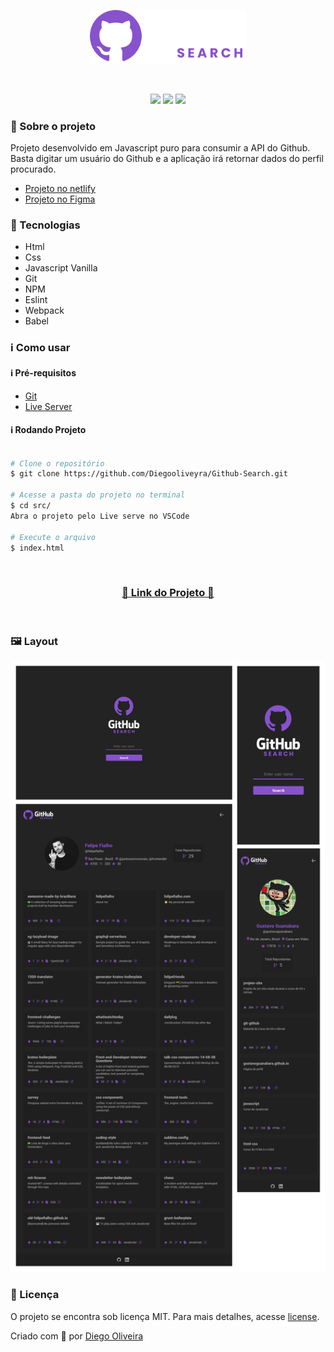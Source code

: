 <p align='center'><img width='250' src="./.github/logo.svg"></p>
<br>
<p align='center'>
<img src="https://img.shields.io/github/languages/code-size/Diegooliveyra/Github-Search">
<img src="https://img.shields.io/github/last-commit/Diegooliveyra/Github-Search">
<img src="https://img.shields.io/github/license/Diegooliveyra/Github-Search">
</p>

<h3>🔖 Sobre o projeto</h3>
<p>Projeto desenvolvido em Javascript puro para consumir a API do Github. Basta digitar um usuário do Github e a aplicação irá retornar dados do perfil procurado.  <p>
<ul>
    <li><a href="https://github-search-profiles.netlify.app/" target="_blank">Projeto no netlify</a></li>
    <li><a href="https://www.figma.com/file/m5JYqvEa6Zi4zZ7kkfMYJ1/Github-Search?node-id=0%3A1" target="_blank">Projeto no Figma</a></li>
</ul>

<h3>🚀 Tecnologias</h3>
<ul>
    <li>Html</li>
    <li>Css</li>
    <li>Javascript Vanilla</li>
    <li>Git</li>
    <li>NPM</li>
    <li>Eslint</li>
    <li>Webpack</li>
    <li>Babel</li>
</ul>

<h3>ℹ️ Como usar</h3>

<h4>ℹ️ Pré-requisitos</h4>

<ul>
    <li><a href="https://git-scm.com/" target="_blank">Git</a></li>
    <li><a href="https://marketplace.visualstudio.com/items?itemName=ritwickdey.LiveServer" target="_blank">Live Server</a></li>
</ul>

<h4>ℹ️ Rodando Projeto</h4>

```bash

# Clone o repositório
$ git clone https://github.com/Diegooliveyra/Github-Search.git

# Acesse a pasta do projeto no terminal
$ cd src/
Abra o projeto pelo Live serve no VSCode

# Execute o arquivo
$ index.html

```

</br>
<h3 align="center"><a href="https://github-search-profiles.netlify.app/" target="_blank">🚀 Link do Projeto 🚀</a></h3>
</br>

<h3>🖼 Layout</h3>
<img src="./.github/layout.png">


<h3>📝 Licença</h3>
<p>O projeto se encontra sob licença MIT. Para mais detalhes, acesse <a href='LICENSE'>license<a>.</p>
<p>Criado com 💙 por <a href='https://github.com/Diegooliveyra/' target='blank'>Diego Oliveira</a></p>
